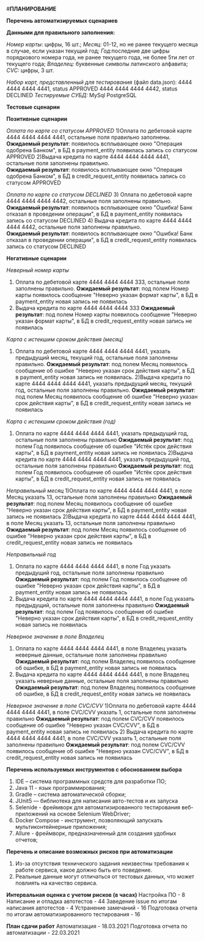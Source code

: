#**ПЛАНИРОВАНИЕ**

 **Перечень автоматизируемых сценариев**

**Данными для правильного заполнения:**

 _Номер карты_: цифры, 16 шт.;
_Месяц:_ 01-12, но не ранее текущего месяца в случае, если указан текущий год;
_Год_:последние две цифры порядкового номера года, не ранее текущего года, не более 5ти лет от текущего года;
_Владелец:_ буквенные символы латинского алфавита;
_CVC:_ цифры, 3 шт.

_Набор карт, представленный для тестирования_ (файл data.json): 4444 4444 4444 4441, status APPROVED
4444 4444 4444 4442, status DECLINED
_Тестируемые СУБД:_ MySql PostgreSQL

**Тестовые сценарии**

**Позитивные сценарии**

_Оплата по карте со статусом APPROVED_
1)Оплата по дебетовой карте 4444 4444 4444 4441, остальные поля правильно заполнены. 
**Ожидаемый результат**: появилось всплывающее окно "Операция одобрена Банком", 
в БД в payment_entity появилась запись со статусом APPROVED
2)Выдача кредита по  карте 4444 4444 4444 4441, остальные поля заполнены правильно.  
 **Ожидаемый результат**: появилось всплывающее окно "Операция одобрена Банком",
в БД в credit_request_entity появилась запись со статусом APPROVED

_Оплата по карте со статусом DECLINED_
3)	Оплата по дебетовой карте 4444 4444 4444 4442, остальные поля заполнены правильно. 
**Ожидаемый результат**: появилось всплывающее окно "Ошибка! Банк отказал в проведении операции",
      в БД в payment_entity появилась запись со статусом DECLINED
4)	Выдача кредита по карте 4444 4444 4444 4442, остальные поля заполнены правильно.  
**Ожидаемый результат**: появилось всплывающее окно "Ошибка! Банк отказал в проведении операции", 
      в БД в credit_request_entity появилась запись со статусом DECLINED
      
**Негативные сценарии**

_Неверный номер карты_
1)	Оплата по дебетовой карте 4444 4444 4444 333, остальные поля заполнены правильно. 
**Ожидаемый результат**: под полем Номер карты появилось сообщение "Неверно указан формат карты",
      в БД в payment_entity новая запись не появилась
2)	Выдача кредита по карте 4444 4444 4444 333
**Ожидаемый результат**: под полем Номер карты появилось сообщение "Неверно указан формат карты", 
      в БД в credit_request_entity новая запись не появилась

_Карта с истекшим сроком действия (месяц)_
1)	Оплата по дебетовой карте  4444 4444 4444 4441, указать предыдущий месяц, текущий год, остальные поля заполнены правильно. 
      **Ожидаемый результат**: под полем Месяц появилось сообщение об ошибке "Неверно указан срок действия карты",
      в БД в payment_entity новая запись не появилась.
2)Выдача кредита по карте 4444 4444 4444 4441, указать предыдущий месяц, текущий год, остальные поля заполнены правильно.
**Ожидаемый результат**: под полем Месяц появилось сообщение об ошибке "Неверно указан срок действия карты", 
      в БД в credit_request_entity новая запись не появилась
      
_Карта с истекшим сроком действия (год)_
1) Оплата по  карте 4444 4444 4444 4441, указать предыдущий год, остальные поля заполнены правильно
 **Ожидаемый результат**: под полем Год появилось сообщение об ошибке "Истёк срок действия карты", 
   в БД в payment_entity новая запись не появилась
2)Выдача кредита по карте 4444 4444 4444 4441, указать предыдущий год, остальные поля заполнены правильно 
**Ожидаемый результат**: под полем Год появилось сообщение об ошибке "Истёк срок действия карты", 
   в БД в credit_request_entity новая запись не появилась
   
_Неправильный  месяц_
1)Оплата по карте 4444 4444 4444 4441, в поле Месяц указать 13, остальные поля заполнены правильно 
**Ожидаемый результат**: под полем Месяц появилось сообщение об ошибке "Неверно указан срок действия карты", 
в БД в payment_entity новая запись не появилась
2)Выдача кредита по карте 4444 4444 4444 4441, в поле Месяц указать 13, остальные поля заполнены правильно 
**Ожидаемый результат**: под полем Месяц появилось сообщение об ошибке "Неверно указан срок действия карты",
в БД в credit_request_entity новая запись не появилась

_Неправильный год_
1) Оплата по карте 4444 4444 4444 4441, в поле Год указать предыдущий год, остальные поля заполнены правильно
   **Ожидаемый результат**: под полем Год появилось сообщение об ошибке "Неверно указан срок действия карты",
   в БД в payment_entity новая запись не появилась
2) Выдача кредита по карте 4444 4444 4444 4441, в поле Год указать предыдущий, остальные поля заполнены правильно
   **Ожидаемый результат**: под полем Год появилось сообщение об ошибке "Неверно указан срок действия карты", 
   в БД в credit_request_entity новая запись не появилась
   
_Неверное значение в поле Владелец_
1)	Оплата по карте 4444 4444 4444 4441, в поле Владелец указать неверные данные, остальные поля заполнены правильно 
 **Ожидаемый результат**: под полем Владелец появилось сообщение об ошибке, 
      в БД в payment_entity новая запись не появилась
2) Выдача кредита по карте 4444 4444 4444 4441, в поле Владелец указать неверные данные, остальные поля заполнены правильно 
   **Ожидаемый результат**: под полем Владелец появилось сообщение об ошибке, 
   в БД в credit_request_entity новая запись не появилась
   
_Неверное значение в поле CVC/CVV_
1)Оплата по дебетовой карте 4444 4444 4444 4441, в поле CVC/CVV указать 1, остальные поля заполнены правильно 
**Ожидаемый результат**: под полем CVC/CVV появилось сообщение об ошибке "Неверно указан CVC/CVV",
в БД в payment_entity новая запись не появилась
2)	Выдача кредита по карте  4444 4444 4444 4441, в поле CVC/CVV указать 1, остальные поля заполнены правильно
 **Ожидаемый результат**: под полем CVC/CVV появилось сообщение об ошибке "Неверно указан CVC/CVV",
      в БД в credit_request_entity новая запись не появилась
      
**Перечень используемых инструментов с обоснованием выбора**
1.	IDE – система программных средств для  разработки ПО;
2.	Java 11 - язык программирования;
3.	Gradle – система автоматической сборки;
4.	JUnit5 — библиотека для написания авто-тестов и их запуска
5.	Selenide - фреймворк для автоматизированного тестирования веб-приложений на основе Selenium WebDriver;
6.	Docker Compose - инструмент, позволяющий запускать мультиконтейнерные приложения;
7.	Allure - фреймворк, предназначенный для создания удобных отчетов;

**Перечень и описание возможных рисков при автоматизации**
1.	Из-за отсутствия технического задания неизвестны требования к работе  сервиса, 
      какое должно быть его поведение. 
2.	Реальные данные могут отличаться от тестовых данных, что может повлиять на качество сервиса.

**Интервальная оценка с учетом рисков (в часах)**
Настройка ПО - 8
Написание и отладка автотестов - 44
Заведение issue по итогам написания автотестов - 4
Устранение замечаний - 16
Подготовка отчета по итогам автоматизированного тестирования - 16

**План сдачи работ**
Автоматизация - 18.03.2021
Подготовка отчета по автоматизации - 22.03.2021
